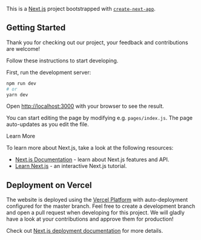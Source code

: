 This is a [Next.js](https://nextjs.org/) project bootstrapped with [`create-next-app`](https://github.com/vercel/next.js/tree/canary/packages/create-next-app).

## Getting Started

Thank you for checking out our project, your feedback and contributions are welcome!

Follow these instructions to start developing.

First, run the development server:

```bash
npm run dev
# or
yarn dev
```

Open [http://localhost:3000](http://localhost:3000) with your browser to see the result.

You can start editing the page by modifying e.g. `pages/index.js`. The page auto-updates as you edit the file.

Learn More

To learn more about Next.js, take a look at the following resources:

- [Next.js Documentation](https://nextjs.org/docs) - learn about Next.js features and API.
- [Learn Next.js](https://nextjs.org/learn) - an interactive Next.js tutorial.

## Deployment on Vercel

The website is deployed using the [Vercel Platform](https://vercel.com/new?utm_medium=default-template&filter=next.js&utm_source=create-next-app&utm_campaign=create-next-app-readme) with auto-deployment configured for the master branch. Feel free to create a development branch and open a pull request when developing for this project. We will gladly have a look at your contributions and approve them for production!

Check out [Next.js deployment documentation](https://nextjs.org/docs/deployment) for more details.
